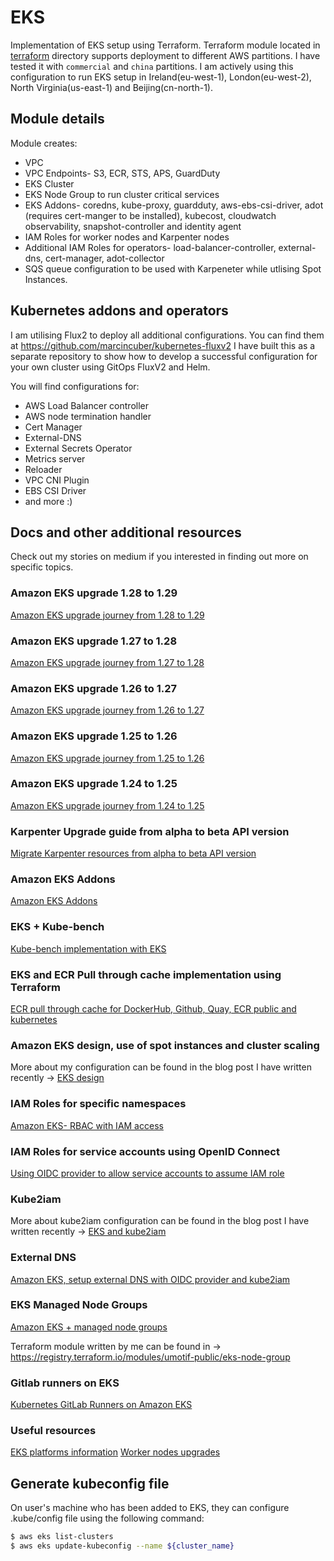 # EKS

Implementation of EKS setup using Terraform. Terraform module located in [terraform](./terraform/) directory supports deployment to different AWS partitions. I have tested it with `commercial` and `china` partitions. I am actively using this configuration to run EKS setup in Ireland(eu-west-1), London(eu-west-2), North Virginia(us-east-1) and Beijing(cn-north-1).

## Module details

Module creates:

* VPC
* VPC Endpoints- S3, ECR, STS, APS, GuardDuty
* EKS Cluster
* EKS Node Group to run cluster critical services
* EKS Addons- coredns, kube-proxy, guardduty, aws-ebs-csi-driver, adot (requires cert-manger to be installed), kubecost, cloudwatch observability, snapshot-controller and identity agent
* IAM Roles for worker nodes and Karpenter nodes
* Additional IAM Roles for operators- load-balancer-controller, external-dns, cert-manager, adot-collector
* SQS queue configuration to be used with Karpeneter while utlising Spot Instances.

## Kubernetes addons and operators

I am utilising Flux2 to deploy all additional configurations. You can find them at https://github.com/marcincuber/kubernetes-fluxv2
I have built this as a separate repository to show how to develop a successful configuration for your own cluster using GitOps FluxV2 and Helm.

You will find configurations for:

* AWS Load Balancer controller
* AWS node termination handler
* Cert Manager
* External-DNS
* External Secrets Operator
* Metrics server
* Reloader
* VPC CNI Plugin
* EBS CSI Driver
* and more :)

## Docs and other additional resources

Check out my stories on medium if you interested in finding out more on specific topics.

### Amazon EKS upgrade 1.28 to 1.29

[Amazon EKS upgrade journey from 1.28 to 1.29](https://marcincuber.medium.com/amazon-eks-upgrade-journey-from-1-28-to-1-29-say-hello-to-mandala-858ae0579f4f)

### Amazon EKS upgrade 1.27 to 1.28

[Amazon EKS upgrade journey from 1.27 to 1.28](https://marcincuber.medium.com/amazon-eks-upgrade-journey-from-1-27-to-1-28-welcoming-planternetes-44985e11463a)

### Amazon EKS upgrade 1.26 to 1.27

[Amazon EKS upgrade journey from 1.26 to 1.27](https://marcincuber.medium.com/amazon-eks-upgrade-journey-from-1-26-to-1-27-chill-vibes-46f3f979afac)

### Amazon EKS upgrade 1.25 to 1.26

[Amazon EKS upgrade journey from 1.25 to 1.26](https://medium.com/@marcincuber/amazon-eks-upgrade-journey-from-1-25-to-1-26-electrifying-79b287084eef)

### Amazon EKS upgrade 1.24 to 1.25

[Amazon EKS upgrade journey from 1.24 to 1.25](https://marcincuber.medium.com/amazon-eks-upgrade-journey-from-1-24-to-1-25-e1bcccc2f384)

### Karpenter Upgrade guide from alpha to beta API version

[Migrate Karpenter resources from alpha to beta API version](https://medium.com/@marcincuber/amazon-eks-migrating-karpenter-resources-from-alpha-to-beta-api-version-7bf320bbecb5)

### Amazon EKS Addons
[Amazon EKS Addons](https://marcincuber.medium.com/amazon-eks-add-ons-implemented-with-terraform-66a49fad4174)

### EKS + Kube-bench

[Kube-bench implementation with EKS](https://itnext.io/aws-eks-and-kube-bench-a7ae840f0f1)

### EKS and ECR Pull through cache implementation using Terraform

[ECR pull through cache for DockerHub, Github, Quay, ECR public and kubernetes](https://medium.com/@marcincuber/implementing-aws-ecr-pull-through-cache-for-eks-cluster-most-in-depth-implementation-details-e51395568034)

### Amazon EKS design, use of spot instances and cluster scaling

More about my configuration can be found in the blog post I have written recently -> [EKS design](https://medium.com/@marcincuber/amazon-eks-design-use-of-spot-instances-and-cluster-scaling-da7f3a72d061)

### IAM Roles for specific namespaces

[Amazon EKS- RBAC with IAM access](https://medium.com/@marcincuber/amazon-eks-rbac-and-iam-access-f124f1164de7)

### IAM Roles for service accounts using OpenID Connect

[Using OIDC provider to allow service accounts to assume IAM role](https://medium.com/@marcincuber/amazon-eks-with-oidc-provider-iam-roles-for-kubernetes-services-accounts-59015d15cb0c)

### Kube2iam

More about kube2iam configuration can be found in the blog post I have written recently -> [EKS and kube2iam](https://medium.com/@marcincuber/amazon-eks-iam-roles-and-kube2iam-4ae5906318be)

### External DNS

[Amazon EKS, setup external DNS with OIDC provider and kube2iam](https://medium.com/swlh/amazon-eks-setup-external-dns-with-oidc-provider-and-kube2iam-f2487c77b2a1)

### EKS Managed Node Groups

[Amazon EKS + managed node groups](https://itnext.io/amazon-eks-managed-node-groups-87943e3f3360)

Terraform module written by me can be found in -> https://registry.terraform.io/modules/umotif-public/eks-node-group

### Gitlab runners on EKS

[Kubernetes GitLab Runners on Amazon EKS](https://medium.com/@marcincuber/kubernetes-gitlab-runners-on-amazon-eks-5ba7f0bff30e)

### Useful resources

[EKS platforms information](https://docs.aws.amazon.com/eks/latest/userguide/platform-versions.html)
[Worker nodes upgrades](https://docs.aws.amazon.com/eks/latest/userguide/update-stack.html)

## Generate kubeconfig file

On user's machine who has been added to EKS, they can configure .kube/config file using the following command:

```bash
$ aws eks list-clusters
$ aws eks update-kubeconfig --name ${cluster_name}
```
